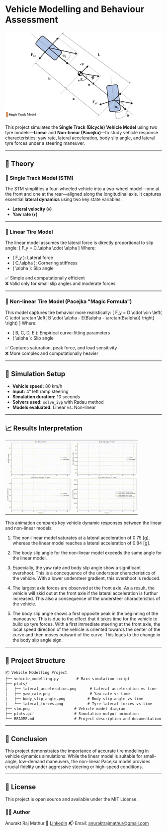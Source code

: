# Vehicle Modelling and Behaviour Assessment

![Vehicle Dynamics Model](stm.png)

This project simulates the **Single Track (Bicycle) Vehicle Model** using two tyre models—**Linear** and **Non-linear (Pacejka)**—to study vehicle response characteristics: yaw rate, lateral acceleration, body slip angle, and lateral tyre forces under a steering maneuver.

---

## 🚗 Theory

### 🔹 Single Track Model (STM)

The STM simplifies a four-wheeled vehicle into a two-wheel model—one at the front and one at the rear—aligned along the longitudinal axis. It captures essential **lateral dynamics** using two key state variables:
- **Lateral velocity (`v`)**
- **Yaw rate (`r`)**

---

### 🔸 Linear Tire Model

The linear model assumes tire lateral force is directly proportional to slip angle:
\[
F_y = C_\alpha \cdot \alpha
\]
Where:
- \( F_y \): Lateral force
- \( C_\alpha \): Cornering stiffness
- \( \alpha \): Slip angle

✅ Simple and computationally efficient  
❌ Valid only for small slip angles and moderate forces

---

### 🔸 Non-linear Tire Model (Pacejka "Magic Formula")

This model captures tire behavior more realistically:
\[
F_y = D \cdot \sin \left( C \cdot \arctan \left[ B \cdot \alpha - E(B\alpha - \arctan(B\alpha)) \right] \right)
\]
Where:
- \( B, C, D, E \): Empirical curve-fitting parameters
- \( \alpha \): Slip angle

✅ Captures saturation, peak force, and load sensitivity  
❌ More complex and computationally heavier

---

## 🧪 Simulation Setup

- **Vehicle speed:** 80 km/h  
- **Input:** 4° left ramp steering  
- **Simulation duration:** 10 seconds  
- **Solvers used:** `solve_ivp` with Radau method  
- **Models evaluated:** Linear vs. Non-linear

---

## 📈 Results Interpretation

![Simulation Results](plots.gif)

This animation compares key vehicle dynamic responses between the linear and non-linear models:

1. The non-linear model saturates at a lateral acceleration of 0.75 [g], whereas the linear model reaches a lateral acceleration of 0.84 [g].

2. The body slip angle for the non-linear model exceeds the same angle for the linear model.

3. Especially, the yaw rate and body slip angle show a significant overshoot. This is a concequence of the understeer characteristics of the vehicle. With a lower understeer gradient, this overshoot is reduced.

4. The largest axle forces are observed at the front axle. As a result, the vehicle will skid out at the front axle if the lateral acceleration is furthur increased. This also a consequence of the understeer characteristics of the vehicle.

5. The body slip angle shows a first opposite peak in the beginning of the manoeuvre. This is due to the effect that it takes time for the vehicle to build up tyre forces. With a first immediate steering at the front axle, the local speed direction of the vehicle is oriented towards the center of the curve and then moves outward of the curve. This leads to the change in the body slip angle sign.

---

## 📁 Project Structure

```plaintext
📦 Vehicle Modelling Project
├── vehicle_modelling.py        # Main simulation script
├── plots/
│   ├── lateral_acceleration.png      # Lateral acceleration vs time
│   ├── yaw_rate.png                  # Yaw rate vs time
│   ├── body_slip_angle.png          # Body slip angle vs time
│   └── lateral_forces.png           # Tyre lateral forces vs time
├── stm.png                    # Vehicle model diagram
├── plots.gif                  # Simulation output animation
└── README.md                  # Project description and documentation
```
---

## 📌 Conclusion

This project demonstrates the importance of accurate tire modeling in vehicle dynamics simulations. While the linear model is suitable for small-angle, low-demand maneuvers, the non-linear Pacejka model provides crucial fidelity under aggressive steering or high-speed conditions.

---

## 📄 License
This project is open source and available under the MIT License.

### 🙋‍♂️ Author
Anurakt Raj Mathur
💼 [LinkedIn](https://www.linkedin.com/in/anurakt-raj-mathur)
📬 Email: anuraktrajmathur@gmail.com
